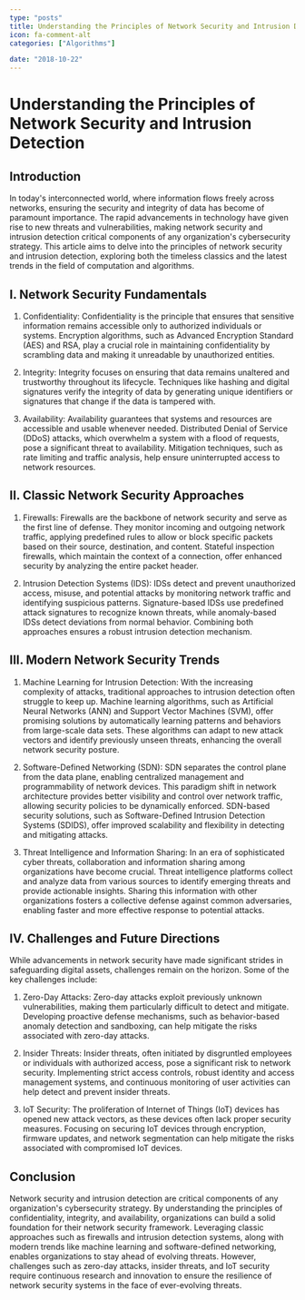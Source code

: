 ```yaml
---
type: "posts"
title: Understanding the Principles of Network Security and Intrusion Detection
icon: fa-comment-alt
categories: ["Algorithms"]

date: "2018-10-22"
---
```




# Understanding the Principles of Network Security and Intrusion Detection

## Introduction

In today's interconnected world, where information flows freely across networks, ensuring the security and integrity of data has become of paramount importance. The rapid advancements in technology have given rise to new threats and vulnerabilities, making network security and intrusion detection critical components of any organization's cybersecurity strategy. This article aims to delve into the principles of network security and intrusion detection, exploring both the timeless classics and the latest trends in the field of computation and algorithms.

## I. Network Security Fundamentals

1. Confidentiality: Confidentiality is the principle that ensures that sensitive information remains accessible only to authorized individuals or systems. Encryption algorithms, such as Advanced Encryption Standard (AES) and RSA, play a crucial role in maintaining confidentiality by scrambling data and making it unreadable by unauthorized entities.

2. Integrity: Integrity focuses on ensuring that data remains unaltered and trustworthy throughout its lifecycle. Techniques like hashing and digital signatures verify the integrity of data by generating unique identifiers or signatures that change if the data is tampered with.

3. Availability: Availability guarantees that systems and resources are accessible and usable whenever needed. Distributed Denial of Service (DDoS) attacks, which overwhelm a system with a flood of requests, pose a significant threat to availability. Mitigation techniques, such as rate limiting and traffic analysis, help ensure uninterrupted access to network resources.

## II. Classic Network Security Approaches

1. Firewalls: Firewalls are the backbone of network security and serve as the first line of defense. They monitor incoming and outgoing network traffic, applying predefined rules to allow or block specific packets based on their source, destination, and content. Stateful inspection firewalls, which maintain the context of a connection, offer enhanced security by analyzing the entire packet header.

2. Intrusion Detection Systems (IDS): IDSs detect and prevent unauthorized access, misuse, and potential attacks by monitoring network traffic and identifying suspicious patterns. Signature-based IDSs use predefined attack signatures to recognize known threats, while anomaly-based IDSs detect deviations from normal behavior. Combining both approaches ensures a robust intrusion detection mechanism.

## III. Modern Network Security Trends

1. Machine Learning for Intrusion Detection: With the increasing complexity of attacks, traditional approaches to intrusion detection often struggle to keep up. Machine learning algorithms, such as Artificial Neural Networks (ANN) and Support Vector Machines (SVM), offer promising solutions by automatically learning patterns and behaviors from large-scale data sets. These algorithms can adapt to new attack vectors and identify previously unseen threats, enhancing the overall network security posture.

2. Software-Defined Networking (SDN): SDN separates the control plane from the data plane, enabling centralized management and programmability of network devices. This paradigm shift in network architecture provides better visibility and control over network traffic, allowing security policies to be dynamically enforced. SDN-based security solutions, such as Software-Defined Intrusion Detection Systems (SDIDS), offer improved scalability and flexibility in detecting and mitigating attacks.

3. Threat Intelligence and Information Sharing: In an era of sophisticated cyber threats, collaboration and information sharing among organizations have become crucial. Threat intelligence platforms collect and analyze data from various sources to identify emerging threats and provide actionable insights. Sharing this information with other organizations fosters a collective defense against common adversaries, enabling faster and more effective response to potential attacks.

## IV. Challenges and Future Directions

While advancements in network security have made significant strides in safeguarding digital assets, challenges remain on the horizon. Some of the key challenges include:

1. Zero-Day Attacks: Zero-day attacks exploit previously unknown vulnerabilities, making them particularly difficult to detect and mitigate. Developing proactive defense mechanisms, such as behavior-based anomaly detection and sandboxing, can help mitigate the risks associated with zero-day attacks.

2. Insider Threats: Insider threats, often initiated by disgruntled employees or individuals with authorized access, pose a significant risk to network security. Implementing strict access controls, robust identity and access management systems, and continuous monitoring of user activities can help detect and prevent insider threats.

3. IoT Security: The proliferation of Internet of Things (IoT) devices has opened new attack vectors, as these devices often lack proper security measures. Focusing on securing IoT devices through encryption, firmware updates, and network segmentation can help mitigate the risks associated with compromised IoT devices.

## Conclusion

Network security and intrusion detection are critical components of any organization's cybersecurity strategy. By understanding the principles of confidentiality, integrity, and availability, organizations can build a solid foundation for their network security framework. Leveraging classic approaches such as firewalls and intrusion detection systems, along with modern trends like machine learning and software-defined networking, enables organizations to stay ahead of evolving threats. However, challenges such as zero-day attacks, insider threats, and IoT security require continuous research and innovation to ensure the resilience of network security systems in the face of ever-evolving threats.